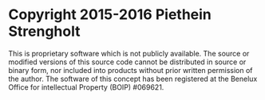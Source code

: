Copyright 2015-2016 Piethein Strengholt
=======

This is proprietary software which is not publicly available. The source or modified versions of this source code cannot be distributed in source or binary form, nor included into products without prior written permission of the author. The software of this concept has been registered at the  Benelux Office for  intellectual Property (BOIP) #069621.